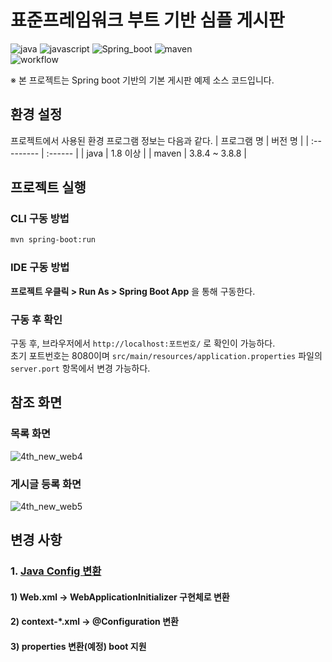 # 표준프레임워크 부트 기반 심플 게시판

![java](https://img.shields.io/badge/java-007396?style=for-the-badge&logo=JAVA&logoColor=white)
![javascript](https://img.shields.io/badge/javascript-F7DF1E?style=for-the-badge&logo=javascript&logoColor=black)
![Spring_boot](https://img.shields.io/badge/Spring_Boot-F2F4F9?style=for-the-badge&logo=spring-boot)
![maven](https://img.shields.io/badge/Maven-C71A36?style=for-the-badge&logo=apache-maven&logoColor=white)  
![workflow](https://github.com/eGovFramework/egovframe-boot-sample-java-config/actions/workflows/maven.yml/badge.svg)

※ 본 프로젝트는 Spring boot 기반의 기본 게시판 예제 소스 코드입니다.  

## 환경 설정

프로젝트에서 사용된 환경 프로그램 정보는 다음과 같다.
| 프로그램 명 | 버전 명 |
| :--------- | :------ |
| java | 1.8 이상 |
| maven | 3.8.4 ~ 3.8.8 |

## 프로젝트 실행

### CLI 구동 방법

```bash
mvn spring-boot:run
```

### IDE 구동 방법

__프로젝트 우클릭 > Run As > Spring Boot App__ 을 통해 구동한다.

### 구동 후 확인

구동 후, 브라우저에서 `http://localhost:포트번호/` 로 확인이 가능하다.  
초기 포트번호는 8080이며 `src/main/resources/application.properties` 파일의 `server.port` 항목에서 변경 가능하다.

## 참조 화면

### 목록 화면

![4th_new_web4](https://github.com/user-attachments/assets/199c6964-1aa1-42bc-a3d2-0234d037057a)

### 게시글 등록 화면

![4th_new_web5](https://github.com/user-attachments/assets/91c1b668-cb59-45ea-8b13-0e3f34ea9078)

## 변경 사항

### 1. [Java Config 변환](./Docs/java-config-convert.md)

#### 1) Web.xml -> WebApplicationInitializer 구현체로 변환

#### 2) context-\*.xml -> @Configuration 변환

#### 3) properties 변환(예정) boot 지원
